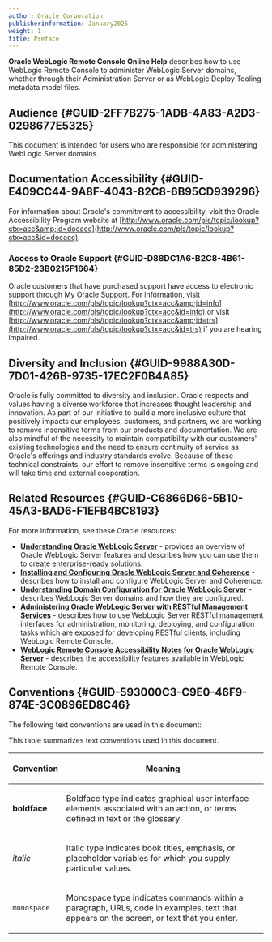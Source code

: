 ```yaml
---
author: Oracle Corporation
publisherinformation: January2025
weight: 1
title: Preface
---
```




**Oracle WebLogic Remote Console Online Help** describes how to use WebLogic Remote Console to administer WebLogic Server domains, whether through their Administration Server or as WebLogic Deploy Tooling metadata model files.

## Audience {#GUID-2FF7B275-1ADB-4A83-A2D3-0298677E5325}

This document is intended for users who are responsible for administering WebLogic Server domains.

## Documentation Accessibility {#GUID-E409CC44-9A8F-4043-82C8-6B95CD939296}

For information about Oracle's commitment to accessibility, visit the Oracle Accessibility Program website at [http://www.oracle.com/pls/topic/lookup?ctx=acc&amp;id=docacc](http://www.oracle.com/pls/topic/lookup?ctx=acc&id=docacc).

### Access to Oracle Support {#GUID-D88DC1A6-B2C8-4B61-85D2-23B0215F1664}

Oracle customers that have purchased support have access to electronic support through My Oracle Support. For information, visit [http://www.oracle.com/pls/topic/lookup?ctx=acc&amp;id=info](http://www.oracle.com/pls/topic/lookup?ctx=acc&id=info) or visit [http://www.oracle.com/pls/topic/lookup?ctx=acc&amp;id=trs](http://www.oracle.com/pls/topic/lookup?ctx=acc&id=trs) if you are hearing impaired.

## Diversity and Inclusion {#GUID-9988A30D-7D01-426B-9735-17EC2F0B4A85}

Oracle is fully committed to diversity and inclusion. Oracle respects and values having a diverse workforce that increases thought leadership and innovation. As part of our initiative to build a more inclusive culture that positively impacts our employees, customers, and partners, we are working to remove insensitive terms from our products and documentation. We are also mindful of the necessity to maintain compatibility with our customers' existing technologies and the need to ensure continuity of service as Oracle's offerings and industry standards evolve. Because of these technical constraints, our effort to remove insensitive terms is ongoing and will take time and external cooperation.

## Related Resources {#GUID-C6866D66-5B10-45A3-BAD6-F1EFB4BC8193}

For more information, see these Oracle resources:

-   [**Understanding Oracle WebLogic Server**](https://docs.oracle.com/pls/topic/lookup?ctx=en/middleware/fusion-middleware/weblogic-remote-console/administer&id=INTRO-GUID-64D4DCDA-3F25-4A5E-B658-EEB6170AFD85) - provides an overview of Oracle WebLogic Server features and describes how you can use them to create enterprise-ready solutions.
-   [**Installing and Configuring Oracle WebLogic Server and Coherence**](https://docs.oracle.com/pls/topic/lookup?ctx=en/middleware/fusion-middleware/weblogic-remote-console/administer&id=WLSIG-GUID-458885D0-B7E0-437F-866F-7EA6BA1B7BCC) - describes how to install and configure WebLogic Server and Coherence.
-   [**Understanding Domain Configuration for Oracle WebLogic Server**](https://docs.oracle.com/pls/topic/lookup?ctx=en/middleware/fusion-middleware/weblogic-remote-console/administer&id=DOMCF-GUID-50BEA966-51FB-4DFE-A6B1-BC33F62040DD) - describes WebLogic Server domains and how they are configured.
-   [**Administering Oracle WebLogic Server with RESTful Management Services**](https://docs.oracle.com/pls/topic/lookup?ctx=en/middleware/fusion-middleware/weblogic-remote-console/administer&id=WLRUR-GUID-EB47ABC3-E937-4027-98CD-F60735403B10) - describes how to use WebLogic Server RESTful management interfaces for administration, monitoring, deploying, and configuration tasks which are exposed for developing RESTful clients, including WebLogic Remote Console.
-   [**WebLogic Remote Console Accessibility Notes for Oracle WebLogic Server**](https://docs.oracle.com/pls/topic/lookup?ctx=en/middleware/fusion-middleware/weblogic-remote-console/administer&id=CSLAC-GUID-AA58EF34-2193-4A2E-9684-70C5FEFC105F) - describes the accessibility features available in WebLogic Remote Console.

## Conventions {#GUID-593000C3-C9E0-46F9-874E-3C0896ED8C46}

The following text conventions are used in this document:



<table>
                     <span>This table summarizes text conventions used in this document.</span>
                     <thead>
                        <tr>
                           <th id="d46442e226">
                              <p>Convention</p>
                           </th>
                           <th id="d46442e229">
                              <p>Meaning</p>
                           </th>
                        </tr>
                     </thead>
                     <tbody>
                        <tr>
                           <td>
                              <p>
                                 <strong>boldface</strong>
                              </p>
                           </td>
                           <td>
                              <p>Boldface type indicates graphical user interface elements associated with an action, or terms defined in text or the glossary.</p>
                           </td>
                        </tr>
                        <tr>
                           <td>
                              <p>
                                 <em>italic</em>
                              </p>
                           </td>
                           <td>
                              <p>Italic type indicates book titles, emphasis, or placeholder variables for which you supply particular values.</p>
                           </td>
                        </tr>
                        <tr>
                           <td>
                              <p>
                                 <code>monospace</code>
                              </p>
                           </td>
                           <td>
                              <p>Monospace type indicates commands within a paragraph, URLs, code in examples, text that appears on the screen, or text that you enter.</p>
                           </td>
                        </tr>
                     </tbody>
                  </table>





